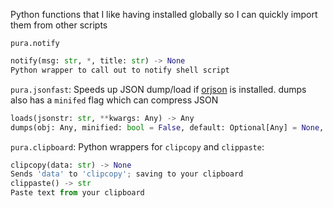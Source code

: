 Python functions that I like having installed globally so I can quickly import them from other scripts

`pura.notify`

```python
notify(msg: str, *, title: str) -> None
Python wrapper to call out to notify shell script
```

`pura.jsonfast`: Speeds up JSON dump/load if [orjson](https://github.com/ijl/orjson) is installed. dumps also has a `minifed` flag which can compress JSON

```python
loads(jsonstr: str, **kwargs: Any) -> Any
dumps(obj: Any, minified: bool = False, default: Optional[Any] = None, **kwargs: Any) -> str
```

`pura.clipboard`: Python wrappers for `clipcopy` and `clippaste`:

```python
clipcopy(data: str) -> None
Sends 'data' to 'clipcopy'; saving to your clipboard
clippaste() -> str
Paste text from your clipboard
```
